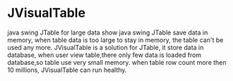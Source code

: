 # JVisualTable
java swing JTable for large data show
java swing JTable save data in memory, when table data is too large to stay in memory, the table can't be used any more.
JVisualTable is a solution for JTable,  it store data in database, when user view table,there only few data is loaded from database,so table use very small memory. when table row count more then 10 millions, JVisualTable can run healthy.

